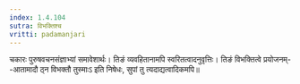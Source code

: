 ```yaml
---
index: 1.4.104
sutra: विभक्तिश्च
vritti: padamanjari
---
```


 चकारः पुरुषवचनसंज्ञाभ्यां समावेशार्थः। तिङं व्यवहितानामपि स्वरितत्वादनुवृत्तिः। तिङं विभक्तित्वे प्रयोजनम्--आतामादौ ठ्न विभक्तौ तुस्माःऽ इति निषेधः, सुपां तु त्यदाद्यत्वादिकमपि॥